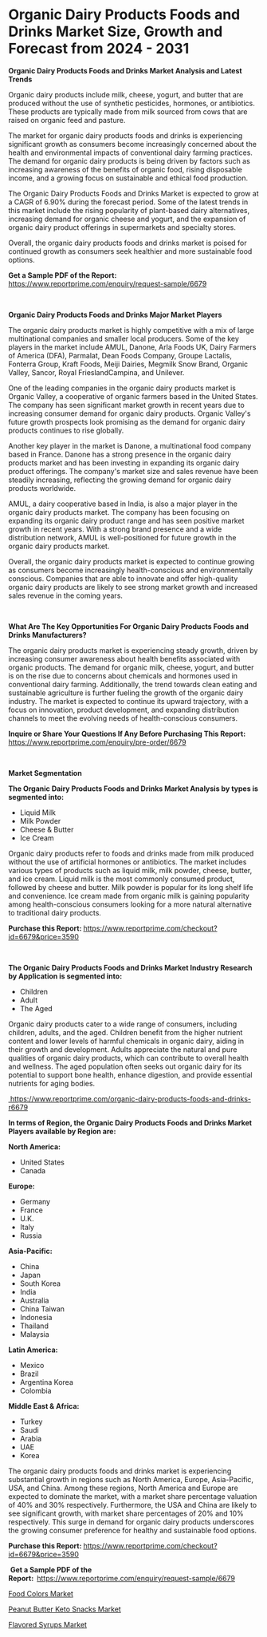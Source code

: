 <p><h1>Organic Dairy Products Foods and Drinks Market Size, Growth and Forecast from 2024 - 2031</h1></p><p><strong>Organic Dairy Products Foods and Drinks Market Analysis and Latest Trends</strong></p>
<p><p>Organic dairy products include milk, cheese, yogurt, and butter that are produced without the use of synthetic pesticides, hormones, or antibiotics. These products are typically made from milk sourced from cows that are raised on organic feed and pasture.</p><p>The market for organic dairy products foods and drinks is experiencing significant growth as consumers become increasingly concerned about the health and environmental impacts of conventional dairy farming practices. The demand for organic dairy products is being driven by factors such as increasing awareness of the benefits of organic food, rising disposable income, and a growing focus on sustainable and ethical food production.</p><p>The Organic Dairy Products Foods and Drinks Market is expected to grow at a CAGR of 6.90% during the forecast period. Some of the latest trends in this market include the rising popularity of plant-based dairy alternatives, increasing demand for organic cheese and yogurt, and the expansion of organic dairy product offerings in supermarkets and specialty stores.</p><p>Overall, the organic dairy products foods and drinks market is poised for continued growth as consumers seek healthier and more sustainable food options.</p></p>
<p><strong>Get a Sample PDF of the Report:&nbsp;</strong> <a href="https://www.reportprime.com/enquiry/request-sample/6679">https://www.reportprime.com/enquiry/request-sample/6679</a></p>
<p>&nbsp;</p>
<p><strong>Organic Dairy Products Foods and Drinks Major Market Players</strong></p>
<p><p>The organic dairy products market is highly competitive with a mix of large multinational companies and smaller local producers. Some of the key players in the market include AMUL, Danone, Arla Foods UK, Dairy Farmers of America (DFA), Parmalat, Dean Foods Company, Groupe Lactalis, Fonterra Group, Kraft Foods, Meiji Dairies, Megmilk Snow Brand, Organic Valley, Sancor, Royal FrieslandCampina, and Unilever.</p><p>One of the leading companies in the organic dairy products market is Organic Valley, a cooperative of organic farmers based in the United States. The company has seen significant market growth in recent years due to increasing consumer demand for organic dairy products. Organic Valley's future growth prospects look promising as the demand for organic dairy products continues to rise globally.</p><p>Another key player in the market is Danone, a multinational food company based in France. Danone has a strong presence in the organic dairy products market and has been investing in expanding its organic dairy product offerings. The company's market size and sales revenue have been steadily increasing, reflecting the growing demand for organic dairy products worldwide.</p><p>AMUL, a dairy cooperative based in India, is also a major player in the organic dairy products market. The company has been focusing on expanding its organic dairy product range and has seen positive market growth in recent years. With a strong brand presence and a wide distribution network, AMUL is well-positioned for future growth in the organic dairy products market.</p><p>Overall, the organic dairy products market is expected to continue growing as consumers become increasingly health-conscious and environmentally conscious. Companies that are able to innovate and offer high-quality organic dairy products are likely to see strong market growth and increased sales revenue in the coming years.</p></p>
<p>&nbsp;</p>
<p><strong>What Are The Key Opportunities For Organic Dairy Products Foods and Drinks Manufacturers?</strong></p>
<p><p>The organic dairy products market is experiencing steady growth, driven by increasing consumer awareness about health benefits associated with organic products. The demand for organic milk, cheese, yogurt, and butter is on the rise due to concerns about chemicals and hormones used in conventional dairy farming. Additionally, the trend towards clean eating and sustainable agriculture is further fueling the growth of the organic dairy industry. The market is expected to continue its upward trajectory, with a focus on innovation, product development, and expanding distribution channels to meet the evolving needs of health-conscious consumers.</p></p>
<p><strong>Inquire or Share Your Questions If Any Before Purchasing This Report:</strong> <a href="https://www.reportprime.com/enquiry/pre-order/6679">https://www.reportprime.com/enquiry/pre-order/6679</a></p>
<p>&nbsp;</p>
<p><strong>Market Segmentation</strong></p>
<p><strong>The Organic Dairy Products Foods and Drinks Market Analysis by types is segmented into:</strong></p>
<p><ul><li>Liquid Milk</li><li>Milk Powder</li><li>Cheese & Butter</li><li>Ice Cream</li></ul></p>
<p><p>Organic dairy products refer to foods and drinks made from milk produced without the use of artificial hormones or antibiotics. The market includes various types of products such as liquid milk, milk powder, cheese, butter, and ice cream. Liquid milk is the most commonly consumed product, followed by cheese and butter. Milk powder is popular for its long shelf life and convenience. Ice cream made from organic milk is gaining popularity among health-conscious consumers looking for a more natural alternative to traditional dairy products.</p></p>
<p><strong>Purchase this Report:&nbsp;</strong><a href="https://www.reportprime.com/checkout?id=6679&price=3590">https://www.reportprime.com/checkout?id=6679&price=3590</a></p>
<p>&nbsp;</p>
<p><strong>The Organic Dairy Products Foods and Drinks Market Industry Research by Application is segmented into:</strong></p>
<p><ul><li>Children</li><li>Adult</li><li>The Aged</li></ul></p>
<p><p>Organic dairy products cater to a wide range of consumers, including children, adults, and the aged. Children benefit from the higher nutrient content and lower levels of harmful chemicals in organic dairy, aiding in their growth and development. Adults appreciate the natural and pure qualities of organic dairy products, which can contribute to overall health and wellness. The aged population often seeks out organic dairy for its potential to support bone health, enhance digestion, and provide essential nutrients for aging bodies.</p></p>
<p><a href="https://www.reportprime.com/organic-dairy-products-foods-and-drinks-r6679">&nbsp;https://www.reportprime.com/organic-dairy-products-foods-and-drinks-r6679</a></p>
<p><strong>In terms of Region, the Organic Dairy Products Foods and Drinks Market Players available by Region are:</strong></p>
<p>
    <p> <strong> North America: </strong>
        <ul>
            <li>United States</li>
            <li>Canada</li>
        </ul>
        </p> 
    <p> <strong> Europe: </strong>
        <ul>
            <li>Germany</li>
            <li>France</li>
            <li>U.K.</li>
            <li>Italy</li>
            <li>Russia</li>
        </ul>
        </p> 
    <p> <strong> Asia-Pacific: </strong>
        <ul>
            <li>China</li>
            <li>Japan</li>
            <li>South Korea</li>
            <li>India</li>
            <li>Australia</li>
            <li>China Taiwan</li>
            <li>Indonesia</li>
            <li>Thailand</li>
            <li>Malaysia</li>
        </ul>
        </p> 
    <p> <strong> Latin America: </strong>
        <ul>
            <li>Mexico</li>
            <li>Brazil</li>
            <li>Argentina Korea</li>
            <li>Colombia</li>
        </ul>
        </p> 
    <p> <strong> Middle East & Africa: </strong>
        <ul>
            <li>Turkey</li>
            <li>Saudi</li>
            <li>Arabia</li>
            <li>UAE</li>
            <li>Korea</li>
        </ul>
    </p>
    </p>
<p><p>The organic dairy products foods and drinks market is experiencing substantial growth in regions such as North America, Europe, Asia-Pacific, USA, and China. Among these regions, North America and Europe are expected to dominate the market, with a market share percentage valuation of 40% and 30% respectively. Furthermore, the USA and China are likely to see significant growth, with market share percentages of 20% and 10% respectively. This surge in demand for organic dairy products underscores the growing consumer preference for healthy and sustainable food options.</p></p>
<p><strong>Purchase this Report: </strong><a href="https://www.reportprime.com/checkout?id=6679&price=3590">https://www.reportprime.com/checkout?id=6679&price=3590</a></p>
<p>&nbsp;<strong>Get a Sample PDF of the Report:&nbsp;&nbsp;</strong><a href="https://www.reportprime.com/enquiry/request-sample/6679">https://www.reportprime.com/enquiry/request-sample/6679</a></p>
<p><strong></strong></p>
<p><p><a href="https://github.com/mauripalmi/Market-Research-Report-List-5/blob/main/food-colors-market.md">Food Colors Market</a></p><p><a href="https://github.com/RoccoManning/Market-Research-Report-List-6/blob/main/peanut-butter-keto-snacks-market.md">Peanut Butter Keto Snacks Market</a></p><p><a href="https://github.com/gulaimolin/Market-Research-Report-List-6/blob/main/flavored-syrups-market.md">Flavored Syrups Market</a></p></p>
